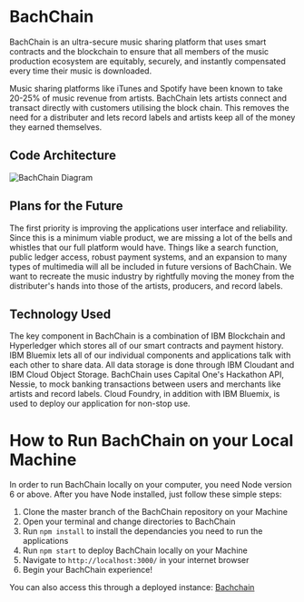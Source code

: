 <h1>BachChain</h1>
<p>BachChain is an ultra-secure music sharing platform that uses smart contracts and the blockchain to ensure that all members of the music production ecosystem are equitably, securely, and instantly compensated every time their music is downloaded.</p>

<p>Music sharing platforms like iTunes and Spotify have been known to take 20-25% of music revenue from artists. BachChain lets artists connect and transact directly with customers utilising the block chain. This removes the need for a distributer and lets record labels and artists keep all of the money they earned themselves.</p>

<h2>Code Architecture</h2>
<img src="https://github.com/stillnotdanny/BachChain/blob/master/IBM%20Hackathon%20-%20Page%201%20(1).png" alt="BachChain Diagram">

<h2>Plans for the Future</h2>
<p>The first priority is improving the applications user interface and reliability. Since this is a minimum viable product, we are missing a lot of the bells and whistles that our full platform would have. Things like a search function, public ledger access, robust payment systems, and an expansion to many types of multimedia will all be included in future versions of BachChain. We want to recreate the music industry by rightfully moving the money from the distributer's hands into those of the artists, producers, and record labels.</p>

<h2>Technology Used</h2>
<p>The key component in BachChain is a combination of IBM Blockchain and Hyperledger which stores all of our smart contracts and payment history. IBM Bluemix lets all of our individual components and applications talk with each other to share data. All data storage is done through IBM Cloudant and IBM Cloud Object Storage. BachChain uses Capital One's Hackathon API, Nessie, to mock banking transactions between users and merchants like artists and record labels. Cloud Foundry, in addition with IBM Bluemix, is used to deploy our application for non-stop use.</p>

<h1>How to Run BachChain on your Local Machine</h1>

In order to run BachChain locally on your computer, you need Node version 6 or above. After you have Node installed, just follow these simple steps:

1. Clone the master branch of the BachChain repository on your Machine
2. Open your terminal and change directories to BachChain
3. Run `npm install` to install the dependancies you need to run the applications
4. Run `npm start` to deploy BachChain locally on your Machine
5. Navigate to `http://localhost:3000/` in your internet browser
6. Begin your BachChain experience!

<p>You can also access this through a deployed instance:
<a href="http://bachchain.mybluemix.net">Bachchain</a>
</p>

